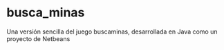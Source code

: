 # busca_minas
Una versión sencilla del juego buscaminas, desarrollada en Java como un proyecto de Netbeans
